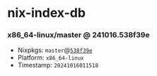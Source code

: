 # nix-index-db
### x86_64-linux/master @ 241016.538f39e
- Nixpkgs: `master`@[`538f39e`](https://github.com/NixOS/nixpkgs/commit/538f39e5cf36264df0668c96f9067c8ee99db13b)
- Platform: `x86_64-linux`
- Timestamp: `20241016011518`
